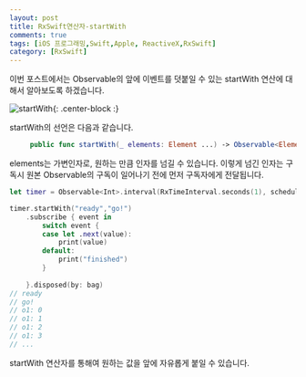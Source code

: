 ```yaml
---
layout: post
title: RxSwift연산자-startWith
comments: true
tags: [iOS 프로그래밍,Swift,Apple, ReactiveX,RxSwift]
category: [RxSwift]
---  
```


이번 포스트에서는 Observable의 앞에 이벤트를 덧붙일 수 있는 startWith 연산에 대해서 알아보도록 하겠습니다.

![startWith]({{"/img/startWith.png"}}){: .center-block :}  

startWith의 선언은 다음과 같습니다.

```swift
     public func startWith(_ elements: Element ...) -> Observable<Element>  
```  

elements는 가변인자로, 원하는 만큼 인자를 넘길 수 있습니다. 이렇게 넘긴 인자는 구독시 원본 Observable의 구독이 일어나기 전에 먼저 구독자에게 전달됩니다. 


```swift
let timer = Observable<Int>.interval(RxTimeInterval.seconds(1), scheduler: MainScheduler.instance).map({"o1: \($0)"})

timer.startWith("ready","go!")
    .subscribe { event in
        switch event {
        case let .next(value):
            print(value)
        default:
            print("finished")
        }
        
    }.disposed(by: bag)
// ready
// go!
// o1: 0
// o1: 1
// o1: 2
// o1: 3
// ...
```  

startWith 연산자를 통해여 원하는 값을 앞에 자유롭게 붙일 수 있습니다.